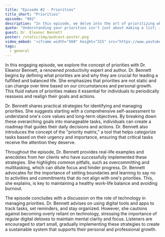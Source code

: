 ```yaml
---
title: "Episode #2 - Priorities"
title_short: "Priorities"
episode: "002"
description: "In this episode, we delve into the art of prioritizing what truly matters in life, featuring insights from productivity expert Dr. Eleanor Bennett."
quote: "Understanding your priorities isn't just about making a list; it's about aligning your daily actions with your core values and long-term goals."
guest: Dr. Eleanor Bennett
poster: /static/img/podcast-poster.png
video_embed: '<iframe width="560" height="315" src="https://www.youtube.com/embed/TiXOQn7z9Hg?si=KFApWPZ3uumYWJY2" title="YouTube video player" frameborder="0" allow="accelerometer; autoplay; clipboard-write; encrypted-media; gyroscope; picture-in-picture; web-share" referrerpolicy="strict-origin-when-cross-origin" allowfullscreen></iframe>'
tags:
  - general
---
```


In this engaging episode, we explore the concept of priorities with Dr. Eleanor Bennett, a renowned productivity expert and author. Dr. Bennett begins by defining what priorities are and why they are crucial for leading a fulfilled and balanced life. She emphasizes that priorities are not static and can change over time based on our circumstances and personal growth. This fluid nature of priorities makes it essential for individuals to periodically reassess and realign their goals and actions.

Dr. Bennett shares practical strategies for identifying and managing priorities. She suggests starting with a comprehensive self-assessment to understand one's core values and long-term objectives. By breaking down these overarching goals into manageable tasks, individuals can create a roadmap that guides their daily decisions and actions. Dr. Bennett also introduces the concept of the "priority matrix," a tool that helps categorize tasks based on their urgency and importance, ensuring that critical tasks receive the attention they deserve.

Throughout the episode, Dr. Bennett provides real-life examples and anecdotes from her clients who have successfully implemented these strategies. She highlights common pitfalls, such as overcommitting and multitasking, which can dilute focus and hinder progress. Dr. Bennett advocates for the importance of setting boundaries and learning to say no to activities and commitments that do not align with one's priorities. This, she explains, is key to maintaining a healthy work-life balance and avoiding burnout.

The episode concludes with a discussion on the role of technology in managing priorities. Dr. Bennett advises on using digital tools and apps to track tasks, set reminders, and stay organized. However, she cautions against becoming overly reliant on technology, stressing the importance of regular digital detoxes to maintain mental clarity and focus. Listeners are encouraged to start small, gradually implementing these strategies to create a sustainable system that supports their personal and professional growth.
